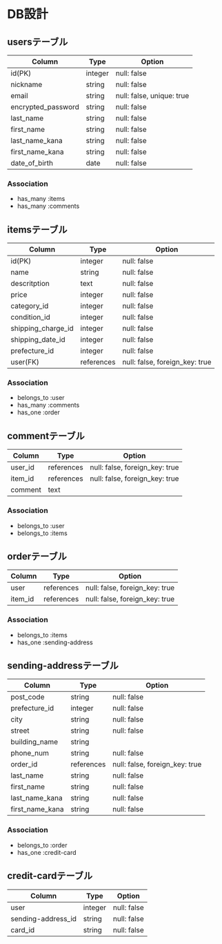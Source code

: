 # DB設計
## usersテーブル
| Column | Type | Option |
|-|-|-|
| id(PK) | integer | null: false |
| nickname | string | null: false |
| email | string | null: false, unique: true |
| encrypted_password | string | null: false |
| last_name | string | null: false |
| first_name | string | null: false |
| last_name_kana | string | null: false |
| first_name_kana | string | null: false |
| date_of_birth | date | null: false |

### Association
- has_many :items
- has_many :comments

## itemsテーブル
| Column | Type | Option |
|-|-|-|
| id(PK) | integer | null: false |
| name | string | null: false |
| descritption | text | null: false |
| price | integer | null: false |
| category_id | integer | null: false |
| condition_id | integer | null: false |
| shipping_charge_id | integer | null: false |
| shipping_date_id | integer | null: false |
| prefecture_id | integer | null: false |
| user(FK) | references | null: false, foreign_key: true |

### Association
- belongs_to :user
- has_many :comments
- has_one :order

## commentテーブル
| Column | Type | Option |
|-|-|-|
| user_id | references | null: false, foreign_key: true |
| item_id | references | null: false, foreign_key: true |
| comment | text| 

### Association
- belongs_to :user
- belongs_to :items

## orderテーブル
| Column | Type | Option |
|-|-|-|
| user | references | null: false, foreign_key: true |
| item_id | references | null: false, foreign_key: true |

### Association
- belongs_to :items
- has_one :sending-address

## sending-addressテーブル
| Column | Type | Option |
|-|-|-|
| post_code | string | null: false |
| prefecture_id | integer | null: false |
| city | string | null: false |
| street | string | null: false |
| building_name | string | 
| phone_num | string | null: false |
| order_id | references | null: false, foreign_key: true |
| last_name | string | null: false |
| first_name | string | null: false |
| last_name_kana | string | null: false |
| first_name_kana | string | null: false |

### Association
- belongs_to :order
- has_one :credit-card

## credit-cardテーブル
| Column | Type | Option |
|-|-|-|
| user | integer | null: false |
| sending-address_id | string | null: false |
| card_id | string | null: false |

